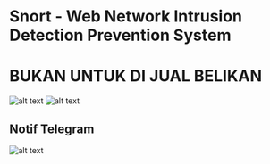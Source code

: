 # Snort - Web Network Intrusion Detection Prevention System 
# BUKAN UNTUK DI JUAL BELIKAN
![alt text](https://github.com/rizkylab/Web-Snort-Firewall/blob/master/pic/1.png)
![alt text](https://github.com/rizkylab/Web-Snort-Firewall/blob/master/pic/2.png)

## Notif Telegram

![alt text](https://github.com/rizkylab/Web-Snort-Firewall/blob/master/pic/tele.JPG)
